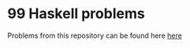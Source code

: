 # 99 Haskell problems
Problems from this repository can be found here [here](https://wiki.haskell.org/H-99:_Ninety-Nine_Haskell_Problems )
